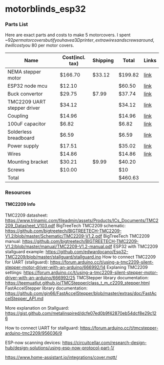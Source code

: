 # motorblinds_esp32

### Parts List
Here are exact parts and costs to make 5 motorcovers. I spent ~$92 per motorcovers but if you
have a 3D printer, extra wires and screws around, it will cost you ~$80 per motor covers.

|Name                       |Cost(incl. tax)|Shipping|Total  |Links|
|---------------------------|---------------|--------|-------|-----|
|NEMA stepper motor         |        $166.70|  $33.12|$199.82|[link](https://www.omc-stepperonline.com/nema-11-stepper-motor-bipolar-l-45mm-w-gear-ratio-5-1-planetary-gearbox-11hs18-0674s-pg5)|
|ESP32 node mcu             |         $12.10|        | $60.50|[link](https://www.amazon.com/dp/B0718T232Z)|
|Buck convertor             |         $29.75|   $7.99| $37.74|[link](https://www.mouser.com/ProductDetail/485-4739)|
|TMC2209 UART stepper driver|         $34.12|        | $34.12|[link](https://www.amazon.com/gp/product/B07YW7BM68)|
|Coupling                   |         $14.96|        | $14.96|[link](https://www.amazon.com/gp/product/B07MPFJGZW)|
|100uF capacitor            |          $6.82|        |  $6.82|[link](https://www.amazon.com/gp/product/B07Y3F194W)|
|Solderless breadboard      |          $6.59|        |  $6.59|[link](https://www.amazon.com/gp/product/B07LF71ZTS)|
|Power supply               |         $17.51|        | $35.02|[link](https://www.amazon.com/gp/product/B07N18XN84)|
|Wires                      |         $14.86|        | $14.86|[link](https://www.amazon.com/gp/product/B07Z4W6V6R)|
|Mounting bracket           |         $30.21|   $9.99| $40.20|     |
|Screws                     |         $10.00|        |    $10|     |
|Total                      |               |        |$460.63|     |

### Resources
#### TMC2209 Info
TMC2209 datasheet: https://www.trinamic.com/fileadmin/assets/Products/ICs_Documents/TMC2209_Datasheet_V103.pdf
BigTreeTech TMC2209 schematic: https://github.com/bigtreetech/BIGTREETECH-TMC2209-V1.2/blob/master/Schematic/TMC2209-V1.2.pdf
BigTreeTech TMC2209 manual: https://github.com/bigtreetech/BIGTREETECH-TMC2209-V1.2/blob/master/manual/TMC2209-V1.2-manual.pdf
ESP32 with TMC2209 stallguard example: https://github.com/edwardocano/Esp32-TMC2209/blob/master/stallguard/stallguard.ino
How to connect TMC2209 for UART (stallguard): https://forum.arduino.cc/t/using-a-tmc2209-silent-stepper-motor-driver-with-an-arduino/666992/14
Explaning TMC2209 settings: https://forum.arduino.cc/t/using-a-tmc2209-silent-stepper-motor-driver-with-an-arduino/666992/25
TMCStepper library documentation: https://teemuatlut.github.io/TMCStepper/class_t_m_c2209_stepper.html
FastAccelStepper library documentation: https://github.com/gin66/FastAccelStepper/blob/master/extras/doc/FastAccelStepper_API.md

More explanation on Stallguard: https://gist.github.com/metalinspired/dcfe07ed0b9f42870eb54dcf8e29c126

How to connect UART for stallguard: https://forum.arduino.cc/t/tmcstepper-arduino-tmc2209/956036/9

ESP-now scanning devices: https://circuitcellar.com/research-design-hub/design-solutions/using-esp-now-protocol-part-1/

https://www.home-assistant.io/integrations/cover.mqtt/
